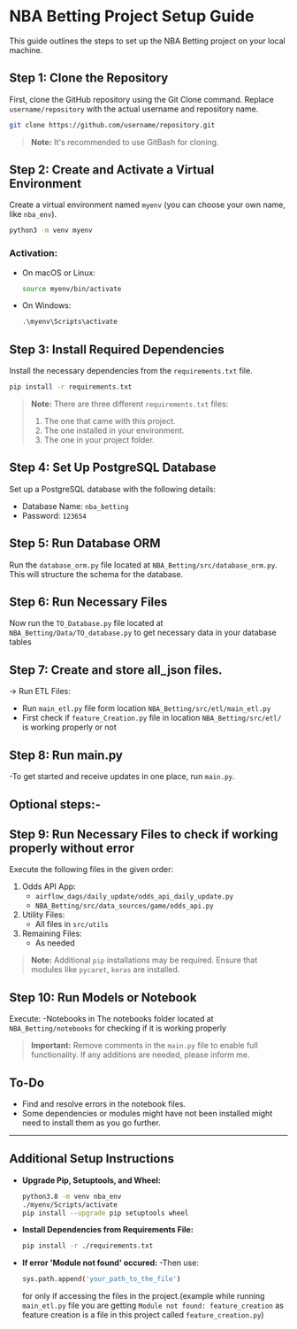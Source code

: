 # NBA Betting Project Setup Guide

This guide outlines the steps to set up the NBA Betting project on your local machine.

## Step 1: Clone the Repository

First, clone the GitHub repository using the Git Clone command. Replace `username/repository` with the actual username and repository name.

```bash
git clone https://github.com/username/repository.git
```

> **Note:** It's recommended to use GitBash for cloning.

## Step 2: Create and Activate a Virtual Environment

Create a virtual environment named `myenv` (you can choose your own name, like `nba_env`).

```bash
python3 -m venv myenv
```

### Activation:

- On macOS or Linux:
  ```bash
  source myenv/bin/activate
  ```
- On Windows:
  ```cmd
  .\myenv\Scripts\activate
  ```

## Step 3: Install Required Dependencies

Install the necessary dependencies from the `requirements.txt` file.

```bash
pip install -r requirements.txt
```

> **Note:** There are three different `requirements.txt` files:
>
> 1. The one that came with this project.
> 2. The one installed in your environment.
> 3. The one in your project folder.

## Step 4: Set Up PostgreSQL Database

Set up a PostgreSQL database with the following details:

- Database Name: `nba_betting`
- Password: `123654`

## Step 5: Run Database ORM

Run the `database_orm.py` file located at `NBA_Betting/src/database_orm.py`. This will structure the schema for the database.

## Step 6: Run Necessary Files

Now run the `TO_Database.py` file located at `NBA_Betting/Data/TO_database.py` to get necessary data in your database tables

## Step 7: Create and store all_json files. 

-> Run ETL Files:

- Run `main_etl.py` file form location `NBA_Betting/src/etl/main_etl.py`
- First check if `feature_Creation.py` file in location `NBA_Betting/src/etl/` is working properly or not

## Step 8: Run main.py

-To get started and receive updates in one place, run `main.py`.

## Optional steps:-

## Step 9: Run Necessary Files to check if working properly without error

Execute the following files in the given order:

1. Odds API App:
   - `airflow_dags/daily_update/odds_api_daily_update.py`
   - `NBA_Betting/src/data_sources/game/odds_api.py`
2. Utility Files:
   - All files in `src/utils`
3. Remaining Files:
   - As needed

> **Note:** Additional `pip` installations may be required. Ensure that modules like `pycaret`, `keras` are installed.

## Step 10: Run Models or Notebook

Execute:
-Notebooks in The notebooks folder located at `NBA_Betting/notebooks` for checking if it is working properly

> **Important:** Remove comments in the `main.py` file to enable full functionality. If any additions are needed, please inform me.

## To-Do

- Find and resolve errors in the notebook files.
- Some dependencies or modules might have not been installed might need to install them as you go further.

---

## Additional Setup Instructions

- **Upgrade Pip, Setuptools, and Wheel:**

  ```bash
  python3.8 -m venv nba_env
  ./myenv/Scripts/activate
  pip install --upgrade pip setuptools wheel
  ```

- **Install Dependencies from Requirements File:**

  ```bash
  pip install -r ./requirements.txt
  ```

- **If error 'Module not found' occured:**
  -Then use:
  ```bash
  sys.path.append('your_path_to_the_file')
  ```
  for only if accessing the files in the project.(example while running `main_etl.py` file you are getting `Module not found: feature_creation` as feature creation is a file in this project called `feature_creation.py`)
